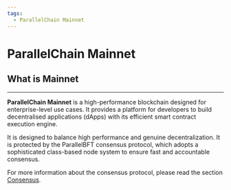 ```yaml
---
tags:
  - ParallelChain Mainnet
---
```


# ParallelChain Mainnet

## What is Mainnet
---

**ParallelChain Mainnet** is a high-performance blockchain designed for enterprise-level use cases. It provides a platform for developers to build decentralised applications (dApps) with its efficient smart contract execution engine.

It is designed to balance high performance and genuine decentralization. It is protected by the ParallelBFT consensus protocol, which adopts a sophisticated class-based node system to ensure fast and accountable consensus.

For more information about the consensus protocol, please read the section [Consensus](./consensus.md).